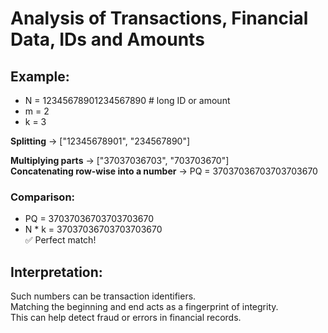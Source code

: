# Analysis of Transactions, Financial Data, IDs and Amounts

## Example:

- N = 12345678901234567890  # long ID or amount  
- m = 2  
- k = 3  

**Splitting** → ["12345678901", "234567890"]  

**Multiplying parts** → ["37037036703", "703703670"]  
**Concatenating row-wise into a number** → PQ = 37037036703703703670  

### Comparison:

- PQ = 37037036703703703670  
- N * k = 37037036703703703670  
✅ Perfect match!

## Interpretation:

Such numbers can be transaction identifiers.  
Matching the beginning and end acts as a fingerprint of integrity.  
This can help detect fraud or errors in financial records.

